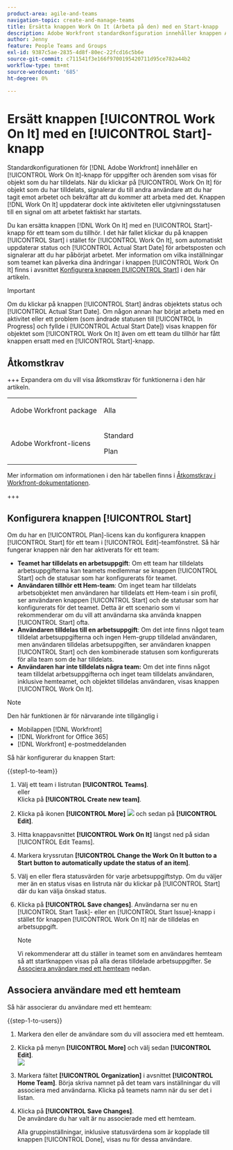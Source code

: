 ```yaml
---
product-area: agile-and-teams
navigation-topic: create-and-manage-teams
title: Ersätta knappen Work On It (Arbeta på den) med en Start-knapp
description: Adobe Workfront standardkonfiguration innehåller knappen Arbeta med för uppgifter och utgåvor som visas för objekt som du har tilldelats.
author: Jenny
feature: People Teams and Groups
exl-id: 9387c5ae-2835-4d8f-80ec-22fcd16c5b6e
source-git-commit: c711541f3e166f9700195420711d95ce782a44b2
workflow-type: tm+mt
source-wordcount: '685'
ht-degree: 0%

---
```


# Ersätt knappen [!UICONTROL Work On It] med en [!UICONTROL Start]-knapp

Standardkonfigurationen för [!DNL Adobe Workfront] innehåller en [!UICONTROL Work On It]-knapp för uppgifter och ärenden som visas för objekt som du har tilldelats. När du klickar på [!UICONTROL Work On It] för objekt som du har tilldelats, signalerar du till andra användare att du har tagit emot arbetet och bekräftar att du kommer att arbeta med det. Knappen [!DNL Work On It] uppdaterar dock inte aktiviteten eller utgivningsstatusen till en signal om att arbetet faktiskt har startats.

Du kan ersätta knappen [!DNL Work On It] med en [!UICONTROL Start]-knapp för ett team som du tillhör. I det här fallet klickar du på knappen [!UICONTROL Start] i stället för [!UICONTROL Work On It], som automatiskt uppdaterar status och [!UICONTROL Actual Start Date] för arbetsposten och signalerar att du har påbörjat arbetet. Mer information om vilka inställningar som teamet kan påverka dina ändringar i knappen [!UICONTROL Work On It] finns i avsnittet [Konfigurera knappen [!UICONTROL Start]](#configure-the-uicontrol-start-button) i den här artikeln.

>[!IMPORTANT]
>
>Om du klickar på knappen [!UICONTROL Start] ändras objektets status och [!UICONTROL Actual Start Date]. Om någon annan har börjat arbeta med en aktivitet eller ett problem (som ändrade statusen till [!UICONTROL In Progress] och fyllde i [!UICONTROL Actual Start Date]) visas knappen för objektet som [!UICONTROL Work On It] även om ett team du tillhör har fått knappen ersatt med en [!UICONTROL Start]-knapp.

## Åtkomstkrav

+++ Expandera om du vill visa åtkomstkrav för funktionerna i den här artikeln.

<table style="table-layout:auto"> 
 <col> 
 <col> 
 <tbody> 
  <tr data-mc-conditions=""> 
   <td role="rowheader"> <p>Adobe Workfront package</p> </td> 
   <td>Alla</td> 
  </tr> 
  <tr> 
   <td role="rowheader">Adobe Workfront-licens</td> 
   <td>
   <p>Standard</p>
   <p>Plan</p></td>
  </tr> 
 </tbody> 
</table>

Mer information om informationen i den här tabellen finns i [Åtkomstkrav i Workfront-dokumentationen](/help/quicksilver/administration-and-setup/add-users/access-levels-and-object-permissions/access-level-requirements-in-documentation.md).

+++

## Konfigurera knappen [!UICONTROL Start]

Om du har en [!UICONTROL Plan]-licens kan du konfigurera knappen [!UICONTROL Start] för ett team i [!UICONTROL Edit]-teamfönstret. Så här fungerar knappen när den har aktiverats för ett team:

* **Teamet har tilldelats en arbetsuppgift**: Om ett team har tilldelats arbetsuppgifterna kan teamets medlemmar se knappen [!UICONTROL Start] och de statusar som har konfigurerats för teamet.
* **Användaren tillhör ett Hem-team**: Om inget team har tilldelats arbetsobjektet men användaren har tilldelats ett Hem-team i sin profil, ser användaren knappen [!UICONTROL Start] och de statusar som har konfigurerats för det teamet. Detta är ett scenario som vi rekommenderar om du vill att användarna ska använda knappen [!UICONTROL Start] ofta.
* **Användaren tilldelas till en arbetsuppgift**: Om det inte finns något team tilldelat arbetsuppgifterna och ingen Hem-grupp tilldelad användaren, men användaren tilldelas arbetsuppgiften, ser användaren knappen [!UICONTROL Start] och den kombinerade statusen som konfigurerats för alla team som de har tilldelats.
* **Användaren har inte tilldelats några team:** Om det inte finns något team tilldelat arbetsuppgifterna och inget team tilldelats användaren, inklusive hemteamet, och objektet tilldelas användaren, visas knappen [!UICONTROL Work On It].

>[!NOTE]
>
>Den här funktionen är för närvarande inte tillgänglig i
>
>* Mobilappen [!DNL Workfront]
>* [!DNL Workfront for Office 365]
>* [!DNL Workfront] e-postmeddelanden
>

Så här konfigurerar du knappen Start:

{{step1-to-team}}

1. Välj ett team i listrutan **[!UICONTROL Teams]**.\
   eller\
   Klicka på **[!UICONTROL Create new team]**.

1. Klicka på ikonen **[!UICONTROL More]** ![](assets/more-icon.png) och sedan på **[!UICONTROL Edit]**.

1. Hitta knappavsnittet **[!UICONTROL Work On It]** längst ned på sidan [!UICONTROL Edit Teams].
1. Markera kryssrutan **[!UICONTROL Change the Work On It button to a Start button to automatically update the status of an item]**.
1. Välj en eller flera statusvärden för varje arbetsuppgiftstyp. Om du väljer mer än en status visas en listruta när du klickar på [!UICONTROL Start] där du kan välja önskad status.
1. Klicka på **[!UICONTROL Save changes]**. Användarna ser nu en [!UICONTROL Start Task]- eller en [!UICONTROL Start Issue]-knapp i stället för knappen [!UICONTROL Work On It] när de tilldelas en arbetsuppgift.

   >[!NOTE]
   >
   >Vi rekommenderar att du ställer in teamet som en användares hemteam så att startknappen visas på alla deras tilldelade arbetsuppgifter. Se [Associera användare med ett hemteam](#associate-users-with-a-home-team) nedan.

## Associera användare med ett hemteam

Så här associerar du användare med ett hemteam:

{{step-1-to-users}}

1. Markera den eller de användare som du vill associera med ett hemteam.
1. Klicka på menyn **[!UICONTROL More]** och välj sedan **[!UICONTROL Edit]**.\
   ![](assets/user-settings-nwe-350x291.png)

1. Markera fältet **[!UICONTROL Organization]** i avsnittet **[!UICONTROL Home Team]**. Börja skriva namnet på det team vars inställningar du vill associera med användarna. Klicka på teamets namn när du ser det i listan.

1. Klicka på **[!UICONTROL Save Changes]**.\
   De användare du har valt är nu associerade med ett hemteam.

   Alla gruppinställningar, inklusive statusvärdena som är kopplade till knappen [!UICONTROL Done], visas nu för dessa användare.

